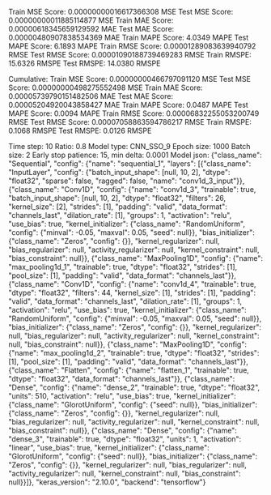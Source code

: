 Train MSE Score: 0.00000000016617366308 MSE
Test MSE Score: 0.00000000011885114877 MSE
Train MAE Score: 0.00000618345659129592 MAE
Test MAE Score: 0.00000480907838534369 MAE
Train MAPE Score: 4.0349 MAPE
Test MAPE Score: 6.1893 MAPE
Train RMSE Score: 0.00001289083639940792 RMSE
Test RMSE Score: 0.00001090188739469283 RMSE
Train RMSPE: 15.6326 RMSPE
Test RMSPE: 14.0380 RMSPE

Cumulative:
Train MSE Score: 0.00000000466797091120 MSE
Test MSE Score: 0.00000000498275552498 MSE
Train MAE Score: 0.00005739790151482506 MAE
Test MAE Score: 0.00005204920043858427 MAE
Train MAPE Score: 0.0487 MAPE
Test MAPE Score: 0.0094 MAPE
Train RMSE Score: 0.00006832255053200749 RMSE
Test RMSE Score: 0.00007058863594786217 RMSE
Train RMSPE: 0.1068 RMSPE
Test RMSPE: 0.0126 RMSPE

Time step: 10
Ratio: 0.8
Model type: CNN_SSO_9
Epoch size: 1000
Batch size: 2
Early stop patience: 15, min delta: 0.0001
Model json: {"class_name": "Sequential", "config": {"name": "sequential_1", "layers": [{"class_name": "InputLayer", "config": {"batch_input_shape": [null, 10, 2], "dtype": "float32", "sparse": false, "ragged": false, "name": "conv1d_3_input"}}, {"class_name": "Conv1D", "config": {"name": "conv1d_3", "trainable": true, "batch_input_shape": [null, 10, 2], "dtype": "float32", "filters": 26, "kernel_size": [2], "strides": [1], "padding": "valid", "data_format": "channels_last", "dilation_rate": [1], "groups": 1, "activation": "relu", "use_bias": true, "kernel_initializer": {"class_name": "RandomUniform", "config": {"minval": -0.05, "maxval": 0.05, "seed": null}}, "bias_initializer": {"class_name": "Zeros", "config": {}}, "kernel_regularizer": null, "bias_regularizer": null, "activity_regularizer": null, "kernel_constraint": null, "bias_constraint": null}}, {"class_name": "MaxPooling1D", "config": {"name": "max_pooling1d_1", "trainable": true, "dtype": "float32", "strides": [1], "pool_size": [1], "padding": "valid", "data_format": "channels_last"}}, {"class_name": "Conv1D", "config": {"name": "conv1d_4", "trainable": true, "dtype": "float32", "filters": 44, "kernel_size": [1], "strides": [1], "padding": "valid", "data_format": "channels_last", "dilation_rate": [1], "groups": 1, "activation": "relu", "use_bias": true, "kernel_initializer": {"class_name": "RandomUniform", "config": {"minval": -0.05, "maxval": 0.05, "seed": null}}, "bias_initializer": {"class_name": "Zeros", "config": {}}, "kernel_regularizer": null, "bias_regularizer": null, "activity_regularizer": null, "kernel_constraint": null, "bias_constraint": null}}, {"class_name": "MaxPooling1D", "config": {"name": "max_pooling1d_2", "trainable": true, "dtype": "float32", "strides": [1], "pool_size": [1], "padding": "valid", "data_format": "channels_last"}}, {"class_name": "Flatten", "config": {"name": "flatten_1", "trainable": true, "dtype": "float32", "data_format": "channels_last"}}, {"class_name": "Dense", "config": {"name": "dense_2", "trainable": true, "dtype": "float32", "units": 510, "activation": "relu", "use_bias": true, "kernel_initializer": {"class_name": "GlorotUniform", "config": {"seed": null}}, "bias_initializer": {"class_name": "Zeros", "config": {}}, "kernel_regularizer": null, "bias_regularizer": null, "activity_regularizer": null, "kernel_constraint": null, "bias_constraint": null}}, {"class_name": "Dense", "config": {"name": "dense_3", "trainable": true, "dtype": "float32", "units": 1, "activation": "linear", "use_bias": true, "kernel_initializer": {"class_name": "GlorotUniform", "config": {"seed": null}}, "bias_initializer": {"class_name": "Zeros", "config": {}}, "kernel_regularizer": null, "bias_regularizer": null, "activity_regularizer": null, "kernel_constraint": null, "bias_constraint": null}}]}, "keras_version": "2.10.0", "backend": "tensorflow"}